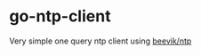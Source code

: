 # go-ntp-client

Very simple one query ntp client using [beevik/ntp](https://github.com/beevik/ntp)
